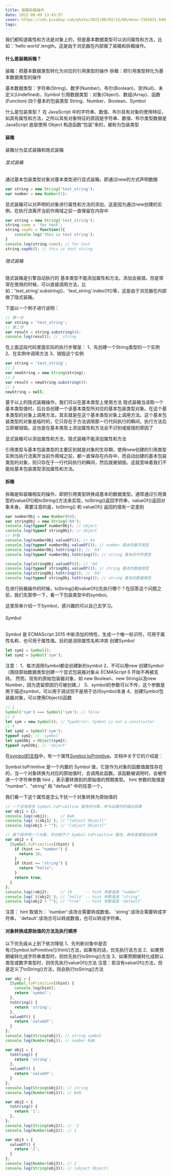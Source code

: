 ```yaml
---
title: 装箱拆箱操作
date: 2022-08-09 13:43:57
cover: https://cdn.pixabay.com/photo/2022/08/03/13/09/moon-7362632_640.jpg
tags:
---
```


我们都知道属性和方法是对象上的，但是基本数据类型可以访问属性和方法，比如：'hello world'.length。这是由于浏览器在内部做了装箱和拆箱操作。

#### 什么是装箱拆箱？
装箱：把基本数据类型转化为对应的引用类型的操作
拆箱：把引用类型转化为基本数据类型的操作

基本数据类型：字符串(String)、数字(Number)、布尔(Boolean)、空(Null)、未定义(Undefined)、Symbol
引用数据类型：对象(Object)、数组(Array)、函数(Function)
四个基本的包装类型 String、Number、Boolean、Symbol

什么是包装类型？
在 JavaScript 中的字符串、数值、布尔具有对象的使用特征，如具有属性和方法，之所以具有对象特征的原因是字符串、数值、布尔类型数据是JavaScript 底层使用 Object 构造函数“包装”来的，被称为包装类型

<!-- more -->

#### 装箱
装箱分为显式装箱和隐式装箱

###### 显式装箱
通过基本包装类型对象对基本类型进行显式装箱，即通过new的方式声明数据
```JavaScript
var string = new String('test_string');
var number = new Number(1);
```
显式装箱可以对声明的对象进行属性和方法的添加，这是因为通过new创建的实例，在执行流离开当前作用域之前一直保留在内存中
```JavaScript
var string = new String('test_string');
string.name = 'for test';
string.sayHi = function(){
    console.log('this is test string');
}
console.log(string.name); // for test
string.sayHi(); // this is test string
```

###### 隐式装箱
隐式装箱是引擎自动执行的
基本类型不能添加属性和方法，添加会报错。但是常常在使用的时候，可以直接调用方法，比如：'test_string'.substring()、'test_string'.indexOf()等，这是由于浏览器在内部做了隐式装箱。

下面以一个例子进行说明：
```JavaScript
// 第一步
var string = 'test_string';
// 第二步
var result = string.substring(4);
console.log(result); // _string
```
在上面这段代码里面实际的执行步骤是：
1、先创建一个String类型的一个实例
2、在实例中调用方法
3、销毁这个实例
```JavaScript
var string = 'test_string';
// 1
var newString = new String(string);
// 2
var result = newString.substring(4);
// 3
newString = null;
```
基于以上的隐式装箱操作，我们可以在基本类型上使用方法
隐式装箱当读取一个基本类型值时，后台会创建一个该基本类型所对应的基本包装类型对象。在这个基本类型的对象上调用方法，其实就是在这个基本类型对象上调用方法。这个基本包装类型的对象是临时的，它只存在于方法调用那一行代码执行的瞬间，执行方法后立即被销毁。这也是在基本类型上添加属性和方法会不识别或报错的原因了


显式装箱可以添加属性和方法，隐式装箱不能添加属性和方法

引用类型与基本包装类型的主要区别就是对象的生存期，使用new创建的引用类型实例当执行流离开当前作用域之前，都一直保存在内存中，而自动创建的基本包装类型的对象，则只存在于一行代码执行的瞬间，然后就被销毁。这就意味着我们不能给基本包装类型添加属性和方法。
#### 拆箱
拆箱是和装箱相反的操作，即把引用类型转换成基本的数据类型。通常通过引用类型的valueOf()和toString()方法来实现，toString()返回字符串，valueOf()返回对象本身。
需要注意的是，toString() 和 valueOf() 返回的值有一定差别
```JavaScript
var numberObj = new Number(64);
var stringObj = new String('64');
console.log(typeof numberObj); // object
console.log(typeof stringObj); // object
// 拆箱
console.log(numberObj.valueOf()); // 64
console.log(typeof numberObj.valueOf()); // number 基本的数字类型
console.log(numberObj.toString()); // '64'
console.log(typeof numberObj.toString()); // string 基本的字符类型

console.log(stringObj.valueOf()); // '64'
console.log(typeof stringObj.valueOf()); // string 基本的数据类型
console.log(stringObj.toString()); // '64'
console.log(typeof stringObj.toString()); // string 基本的数据类型
```
在进行拆箱操作的时候，toString()和valueOf()先执行哪个？在回答这个问题之前，我们先暂停一下，看一下包装类型中的symbol。

这里简单介绍一下Symbol，感兴趣的可以自己去学习。

###### Symbol
Symbol 是 ECMAScript 2015 中新添加的特性，生成一个唯一标识符，可用于属性名称、也可用于属性值。目的是消除属性名称冲突
创建Symbol
```JavaScript
let sym1 = Symbol();
let sym2 = Symbol('sym');
```
注意：
1、每次调用Symbol都会创建新的symbol
2、不可以用new 创建Symbol（围绕原始数据类型创建一个显式包装器对象从 ECMAScript 6 开始不再被支持。 然而，现有的原始包装器对象，如 new Boolean、new String以及new Number，因为遗留原因仍可被创建。）
3、symbol的参数可以不传，这个参数是用于描述symbol，可以用于调试但不是用于访问symbol本身
4、创建Symbol包装器对象，可以使用Object()函数
```JavaScript
// 1
Symbol('sym') === Symbol('sym'); // false
// 2
let sym = new Symbol(); // TypeError: Symbol is not a constructor
// 4
let sym2 = Symbol('sym');
typeof sym2; // 'symbol'
let sym2Obj = Object(sym2);
typeof sym2Obj; // 'object'
```
在[symbol的文档](https://developer.mozilla.org/zh-CN/docs/Web/JavaScript/Reference/Global_Objects/Symbol)中，有一个属性[Symbol.toPrimitive](https://developer.mozilla.org/zh-CN/docs/Web/JavaScript/Reference/Global_Objects/Symbol/toPrimitive)。文档中关于它的介绍是：

Symbol.toPrimitive 是一个内置的 Symbol 值，它是作为对象的函数值属性存在的，当一个对象转换为对应的原始值时，会调用此函数。该函数被调用时，会被传递一个字符串参数 hint ，表示要转换到的原始值的预期类型。 hint 参数的取值是 "number"、"string" 和 "default" 中的任意一个。

我们看一下这个属性是怎么干扰一个对象转换为原始值的
```JavaScript
// 一个没有提供 Symbol.toPrimitive 属性的对象，参与运算时的输出结果
var obj1 = {};
console.log(+obj1);     // NaN
console.log(`${obj1}`); // "[object Object]"
console.log(obj1 + ""); // "[object Object]"

// 接下面声明一个对象，手动赋予了 Symbol.toPrimitive 属性，再来查看输出结果
var obj2 = {
  [Symbol.toPrimitive](hint) {
    if (hint == "number") {
      return 10;
    }
    if (hint == "string") {
      return "hello";
    }
    return true;
  }
};
console.log(+obj2);     // 10      -- hint 参数值是 "number"
console.log(`${obj2}`); // "hello" -- hint 参数值是 "string"
console.log(obj2 + ""); // "true"  -- hint 参数值是 "default"
```
注意：
hint 取值为：
'number':该场合需要转成数值，
'string':该场合需要转成字符串，
'default':该场合可以转成数值，也可以转成字符串。

#### 对象转换成原始值的方法及执行顺序
以下优先级从上到下依次降低
1、先判断对象中是否有/[Symbol.toPrimitive/]/(hint/)方法，如果有的话，优先执行该方法
2、如果预期被转化成字符串类型时，则优先执行toString()方法
3、如果预期被转化成默认类型或数字类型时，则优先执行valueOf()方法
注意：若没有valueOf()方法，但是定义了toString()方法，则会执行toString()方法
```JavaScript
var obj = {
  [Symbol.toPrimitive](hint) {
    console.log(hint);
    return 'symbol';
  },
  toString() {
    return 'string';
  },
  valueOf() {
    return 'valueOf';
  }
};
console.log(String(obj)); // string symbol
console.log(Number(obj)); // number NaN

var obj1 = {
  toString() {
    return 'string';
  },
  valueOf() {
    return 'valueOf';
  }
};
console.log(String(obj1)); // string
console.log(Number(obj1)); // NaN

var obj2 = {
  toString() {
    return '1';
  },
};
console.log(String(obj2)); // '1'
console.log(Number(obj2)); // 1

var obj3 = {
  valueOf() {
    return '2';
  }
};
console.log(Number(obj3)); // 2
console.log(String(obj3)); // [object Object]
```
